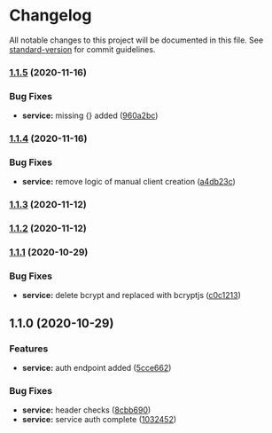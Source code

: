 # Changelog

All notable changes to this project will be documented in this file. See [standard-version](https://github.com/conventional-changelog/standard-version) for commit guidelines.

### [1.1.5](https://gitlab.coko.foundation///compare/v1.1.4...v1.1.5) (2020-11-16)


### Bug Fixes

* **service:** missing {} added ([960a2bc](https://gitlab.coko.foundation///commit/960a2bca0af5cfcf32275c5a26e1c4bad7b8133b))

### [1.1.4](https://gitlab.coko.foundation///compare/v1.1.3...v1.1.4) (2020-11-16)


### Bug Fixes

* **service:** remove logic of manual client creation ([a4db23c](https://gitlab.coko.foundation///commit/a4db23c0903f861137904ee3b55f8d1770620def))

### [1.1.3](https://gitlab.coko.foundation///compare/v1.1.2...v1.1.3) (2020-11-12)

### [1.1.2](https://gitlab.coko.foundation///compare/v1.1.1...v1.1.2) (2020-11-12)

### [1.1.1](https://gitlab.coko.foundation///compare/v1.1.0...v1.1.1) (2020-10-29)


### Bug Fixes

* **service:** delete bcrypt and replaced with bcryptjs ([c0c1213](https://gitlab.coko.foundation///commit/c0c12132a7880be46bb74e0f98feef0bc3f7c03d))

## 1.1.0 (2020-10-29)


### Features

* **service:** auth endpoint added ([5cce662](https://gitlab.coko.foundation///commit/5cce662635c6682750de1b5da58488e1ab4b0d82))


### Bug Fixes

* **service:** header checks ([8cbb690](https://gitlab.coko.foundation///commit/8cbb6901103a485152f95508f63fabe9427070cf))
* **service:** service auth complete ([1032452](https://gitlab.coko.foundation///commit/1032452487cca1fc336f012d91847c863521084e))
